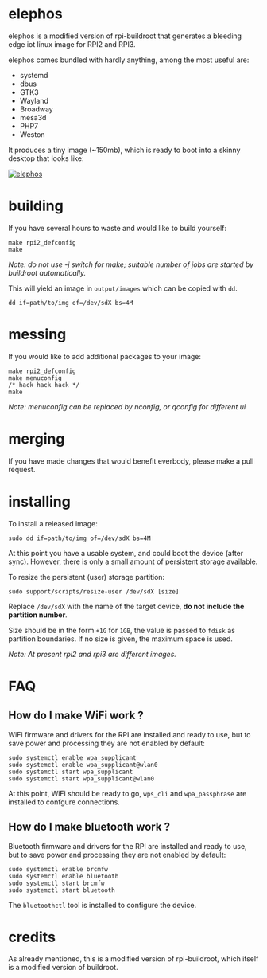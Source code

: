 elephos
======

elephos is a modified version of rpi-buildroot that generates a bleeding edge iot linux image for RPI2 and RPI3.

elephos comes bundled with hardly anything, among the most useful are:

  * systemd
  * dbus
  * GTK3
  * Wayland
  * Broadway
  * mesa3d
  * PHP7
  * Weston

It produces a tiny image (~150mb), which is ready to boot into a skinny desktop that looks like:

[![elephos](http://i.stack.imgur.com/oh909.png)](http://github.com/krakjoe/elephos)

building
=======

If you have several hours to waste and would like to build yourself:

    make rpi2_defconfig
    make

*Note: do not use -j switch for make; suitable number of jobs are started by buildroot automatically.*

This will yield an image in ```output/images``` which can be copied with ``dd``.

    dd if=path/to/img of=/dev/sdX bs=4M

messing
======

If you would like to add additional packages to your image:

    make rpi2_defconfig
	make menuconfig
	/* hack hack hack */
	make

*Note: menuconfig can be replaced by nconfig, or qconfig for different ui*

merging
======

If you have made changes that would benefit everbody, please make a pull request.

installing
=========

To install a released image:

    sudo dd if=path/to/img of=/dev/sdX bs=4M

At this point you have a usable system, and could boot the device (after sync). However, there is only a small amount of persistent storage available. 

To resize the persistent (user) storage partition:

	sudo support/scripts/resize-user /dev/sdX [size]

Replace ```/dev/sdX``` with the name of the target device, **do not include the partition number**.

Size should be in the form ```+1G``` for ```1GB```, the value is passed to ```fdisk``` as partition boundaries. If no size is given, the maximum space is used.

*Note: At present rpi2 and rpi3 are different images.*


FAQ
===

How do I make WiFi work ?
----------------------

WiFi firmware and drivers for the RPI are installed and ready to use, but to save power and processing they are not enabled by default:

    sudo systemctl enable wpa_supplicant
	sudo systemctl enable wpa_supplicant@wlan0
    sudo systemctl start wpa_supplicant
	sudo systemctl start wpa_supplicant@wlan0

At this point, WiFi should be ready to go, ```wps_cli``` and ```wpa_passphrase``` are installed to confgure connections.

How do I make bluetooth work ?
---------------------------

Bluetooth firmware and drivers for the RPI are installed and ready to use, but to save power and processing they are not enabled by default:

	sudo systemctl enable brcmfw
	sudo systemctl enable bluetooth
	sudo systemctl start brcmfw
	sudo systemctl start bluetooth

The ```bluetoothctl``` tool is installed to configure the device.

credits
======

As already mentioned, this is a modified version of rpi-buildroot, which itself is a modified version of buildroot.
